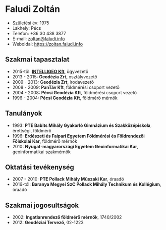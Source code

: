 # Faludi Zoltán

- Születési év: 1975
- Lakhely: Pécs
- Telefon: +36 30 438 3877
- E-mail: zoltan@faludi.info
- Weboldal: https://zoltan.faludi.info

## Szakmai tapasztalat

- 2015-től: **[INTELLIGEO Kft](https://intelligeo.hu)**, ügyvezető
- 2013 - 2015: **Geodézia Zrt**, osztályvezető
- 2009 - 2013: **Geodézia Zrt**, irodavezető
- 2008 - 2009: **PanTáv Kft**, földmérési csoport vezető
- 2004 - 2008: **Pécsi Geodézia Kft**, földmérési csoport vezető
- 1996 - 2004: **Pécsi Geodézia Kft**, földmérő mérnök

## Tanulányok

- 1993: **PTE Babits Mihály Gyakorló Gimnázium és Szakközépiskola**, érettségi, földmérő
- 1996: **Erdészeti és Faipari Egyetem Földmérési és Földrendezői Főiskolai Kar**, földmérő mérnök
- 2010: **Nyugat-magyarországi Egyetem Geoinformatikai Kar**, geoinformatikai szakmérnök

## Oktatási tevékenység

- 2007 - 2010: **PTE Pollack Mihály Műszaki Kar**, óraadó
- 2016-tól: **Baranya Megyei SzC Pollack Mihály Technikum és Kollégium**, óraadó

## Szakmai jogosultságok

- 2002: **Ingatlanrendező földmérő mérnök**, 1740/2002
- 2012: **Geodéziai Tervező**, 02-1223
